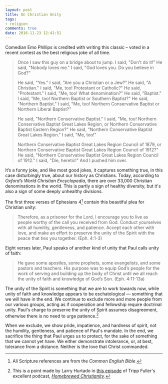 ```yaml
---
layout: post
title: On Christian Unity
tags:
- religion
comments: true
date: 2016-11-23 12:41:51
---
```


Comedian Emo Phillips is credited with writing this classic – voted in a recent contest as the best religious joke of all time.

>Once I saw this guy on a bridge about to jump. I said, "Don't do it!" He said, "Nobody loves me." I said, "God loves you. Do you believe in God?"
>
>He said, "Yes." I said, "Are you a Christian or a Jew?" He said, "A Christian." I said, "Me, too! Protestant or Catholic?" He said, "Protestant." I said, "Me, too! What denomination?" He said, "Baptist." I said, "Me, too! Northern Baptist or Southern Baptist?" He said, "Northern Baptist." I said, "Me, too! Northern Conservative Baptist or Northern Liberal Baptist?"
>
>He said, "Northern Conservative Baptist." I said, "Me, too! Northern Conservative Baptist Great Lakes Region, or Northern Conservative Baptist Eastern Region?" He said, "Northern Conservative Baptist Great Lakes Region." I said, "Me, too!"
>
>Northern Conservative Baptist Great Lakes Region Council of 1879, or Northern Conservative Baptist Great Lakes Region Council of 1912?" He said, "Northern Conservative Baptist Great Lakes Region Council of 1912." I said, "Die, heretic!" And I pushed him over.

It’s a funny joke, and like most good jokes, it captures something true, in this case disturbingly true, about our history as Christians. Today, according to *Oxford’s World Christian Encyclopedia*, there are over 33,000 Christian denominations in the world. This is partly a sign of healthy diversity, but it's also a sign of some deeply unhealthy divisions.

The first three verses of Ephesians 4[^1] contain this beautiful plea for Christian unity:

>Therefore, as a prisoner for the Lord, I encourage you to live as people worthy of the call you received from God. Conduct yourselves with all humility, gentleness, and patience. Accept each other with love, and make an effort to preserve the unity of the Spirit with the peace that ties you together. (Eph. 4:1-3) 

Eight verses later, Paul speaks of another kind of unity that Paul calls unity of faith:

>He gave some apostles, some prophets, some evangelists, and some pastors and teachers. His purpose was to equip God’s people for the work of serving and building up the body of Christ until we all reach the unity of faith and knowledge of God’s Son. (Eph. 4:11-13a)

The unity of the Spirit is something that we are to work towards now, while unity of faith and knowledge appears to be eschatological — something that we will have in the end. We continue to exclude more and more people from our various groups, acting as if cooperation and fellowship require doctrinal unity. Paul's charge to preserve the unity of Spirit assumes disagreement, otherwise there is no need to urge patience.[^2] 

When we exclude, we show pride, impatience, and hardness of spirit, not the humility, gentleness, and patience of Paul's mandate. In the end, we sacrifice the thing that Paul urges us to protect, for the sake of something that we cannot yet have. We either demonstrate intolerance, or, at best, tolerance from a distance. Neither is the love that Christ commanded.


<!-- You are one body and one spirit, just as God also called you in one hope. There is one Lord, one faith, one baptism, and one God and Father of all, who is over all, through all, and in all. -->


[^1]: All Scripture references are from the *Common English Bible*.

[^2]: This is a point made by Larry Hurtado in [this episode](https://homebrewedchristianity.com/2016/11/04/destroyer-of-the-gods-larry-hurtado-talks-early-church-distinctiveness/) of Tripp Fuller's excellent podcast, [*Homebrewed Christianity*](https://homebrewedchristianity.com). 

